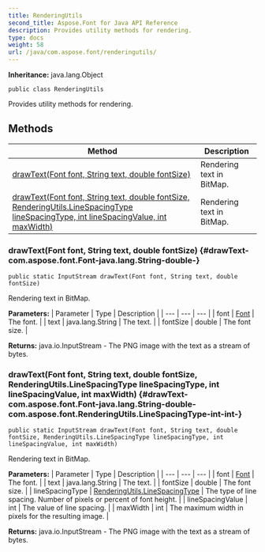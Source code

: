 ```yaml
---
title: RenderingUtils
second_title: Aspose.Font for Java API Reference
description: Provides utility methods for rendering.
type: docs
weight: 58
url: /java/com.aspose.font/renderingutils/
---
```

**Inheritance:**
java.lang.Object
```
public class RenderingUtils
```

Provides utility methods for rendering.
## Methods

| Method | Description |
| --- | --- |
| [drawText(Font font, String text, double fontSize)](#drawText-com.aspose.font.Font-java.lang.String-double-) | Rendering text in BitMap. |
| [drawText(Font font, String text, double fontSize, RenderingUtils.LineSpacingType lineSpacingType, int lineSpacingValue, int maxWidth)](#drawText-com.aspose.font.Font-java.lang.String-double-com.aspose.font.RenderingUtils.LineSpacingType-int-int-) | Rendering text in BitMap. |
### drawText(Font font, String text, double fontSize) {#drawText-com.aspose.font.Font-java.lang.String-double-}
```
public static InputStream drawText(Font font, String text, double fontSize)
```


Rendering text in BitMap.

**Parameters:**
| Parameter | Type | Description |
| --- | --- | --- |
| font | [Font](../../com.aspose.font/font) | The font. |
| text | java.lang.String | The text. |
| fontSize | double | The font size. |

**Returns:**
java.io.InputStream - The PNG image with the text as a stream of bytes.
### drawText(Font font, String text, double fontSize, RenderingUtils.LineSpacingType lineSpacingType, int lineSpacingValue, int maxWidth) {#drawText-com.aspose.font.Font-java.lang.String-double-com.aspose.font.RenderingUtils.LineSpacingType-int-int-}
```
public static InputStream drawText(Font font, String text, double fontSize, RenderingUtils.LineSpacingType lineSpacingType, int lineSpacingValue, int maxWidth)
```


Rendering text in BitMap.

**Parameters:**
| Parameter | Type | Description |
| --- | --- | --- |
| font | [Font](../../com.aspose.font/font) | The font. |
| text | java.lang.String | The text. |
| fontSize | double | The font size. |
| lineSpacingType | [RenderingUtils.LineSpacingType](../../com.aspose.font/renderingutils.linespacingtype) | The type of line spacing. Number of pixels or percent of font height. |
| lineSpacingValue | int | The value of line spacing. |
| maxWidth | int | The maximum width in pixels for the resulting image. |

**Returns:**
java.io.InputStream - The PNG image with the text as a stream of bytes.
